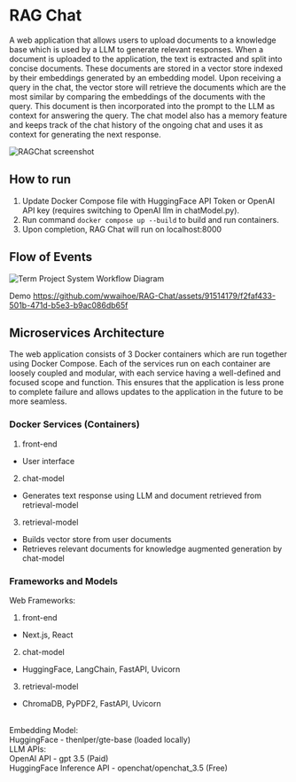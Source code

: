 # RAG Chat
A web application that allows users to upload documents to a knowledge base which is used by a LLM to generate relevant responses. When a document is uploaded to the application, the text is extracted and split into concise documents. These documents are stored in a vector store indexed by their embeddings generated by an embedding model. Upon receiving a query in the chat, the vector store will retrieve the documents which are the most similar by comparing the embeddings of the documents with the query. This document is then incorporated into the prompt to the LLM as context for answering the query.
The chat model also has a memory feature and keeps track of the chat history of the ongoing chat and uses it as context for generating the next response.

![RAGChat screenshot](https://github.com/wwaihoe/RAG-Chat/assets/91514179/209895fe-e0f9-4fb5-80f2-c3540131f44b)

## How to run
1. Update Docker Compose file with HuggingFace API Token or OpenAI API key (requires switching to OpenAI llm in chatModel.py).
2. Run command `docker compose up --build` to build and run containers.
3. Upon completion, RAG Chat will run on localhost:8000

## Flow of Events
![Term Project System Workflow Diagram](https://github.com/wwaihoe/RAG-Chat/assets/91514179/ac92fe05-2b28-4e42-b64c-905cd0abfbba)

Demo
https://github.com/wwaihoe/RAG-Chat/assets/91514179/f2faf433-501b-471d-b5e3-b9ac086db65f

## Microservices Architecture
The web application consists of 3 Docker containers which are run together using Docker Compose. Each of the services run on each container are loosely coupled and modular, with each service having a well-defined and focused scope and function. This ensures that the application is less prone to complete failure and allows updates to the application in the future to be more seamless.

### Docker Services (Containers)
1. front-end
  - User interface
2. chat-model
  - Generates text response using LLM and document retrieved from retrieval-model
3. retrieval-model
  - Builds vector store from user documents
  - Retrieves relevant documents for knowledge augmented generation by chat-model

### Frameworks and Models
Web Frameworks:<br>
1. front-end
  - Next.js, React
2. chat-model
  - HuggingFace, LangChain, FastAPI, Uvicorn
3. retrieval-model
  - ChromaDB, PyPDF2, FastAPI, Uvicorn
<br>
Embedding Model:<br>
HuggingFace - thenlper/gte-base (loaded locally)
<br>
LLM APIs:<br>
OpenAI API - gpt 3.5 (Paid)<br>
HuggingFace Inference API - openchat/openchat_3.5 (Free)




